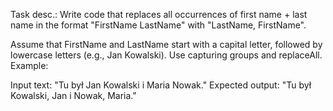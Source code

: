 Task desc.:
Write code that replaces all occurrences of first name + last name in the format "FirstName LastName" with "LastName, FirstName".

Assume that FirstName and LastName start with a capital letter, followed by lowercase letters (e.g., Jan Kowalski).
Use capturing groups and replaceAll.
Example:

Input text: "Tu był Jan Kowalski i Maria Nowak."
Expected output: "Tu był Kowalski, Jan i Nowak, Maria."
